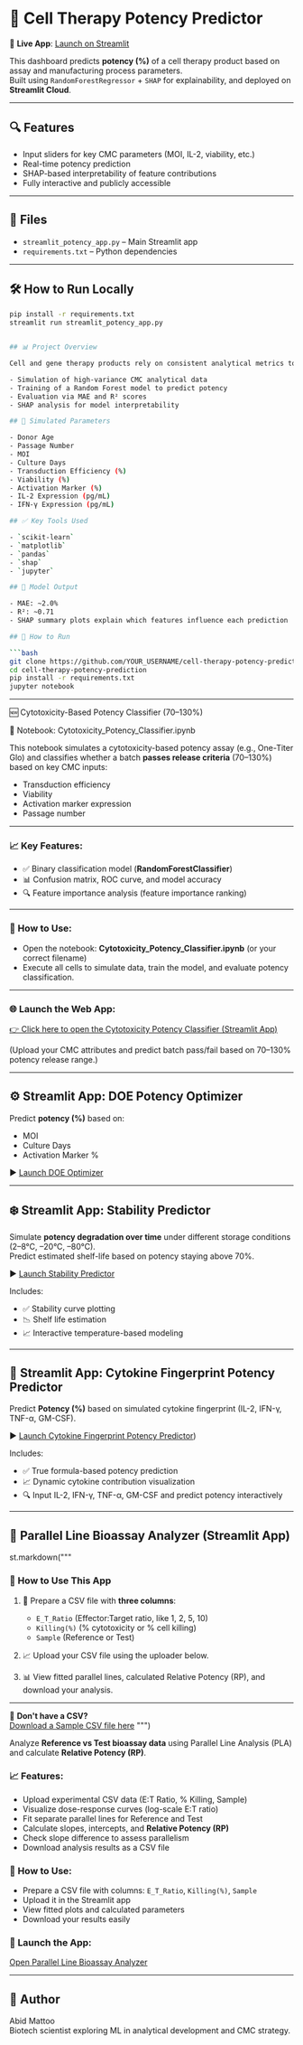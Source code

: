 # 🧬 Cell Therapy Potency Predictor

🚀 **Live App**: [Launch on Streamlit](https://cell-therapy-potency-prediction-cbb45woazyamu7wbrzw6uw.streamlit.app/)

This dashboard predicts **potency (%)** of a cell therapy product based on assay and manufacturing process parameters.  
Built using `RandomForestRegressor` + `SHAP` for explainability, and deployed on **Streamlit Cloud**.

---

## 🔍 Features

- Input sliders for key CMC parameters (MOI, IL-2, viability, etc.)
- Real-time potency prediction
- SHAP-based interpretability of feature contributions
- Fully interactive and publicly accessible

---

## 📁 Files

- `streamlit_potency_app.py` – Main Streamlit app
- `requirements.txt` – Python dependencies

---

## 🛠 How to Run Locally

```bash
pip install -r requirements.txt
streamlit run streamlit_potency_app.py


## 📊 Project Overview

Cell and gene therapy products rely on consistent analytical metrics to ensure therapeutic efficacy. This project demonstrates:

- Simulation of high-variance CMC analytical data
- Training of a Random Forest model to predict potency
- Evaluation via MAE and R² scores
- SHAP analysis for model interpretability

## 🔬 Simulated Parameters

- Donor Age
- Passage Number
- MOI
- Culture Days
- Transduction Efficiency (%)
- Viability (%)
- Activation Marker (%)
- IL-2 Expression (pg/mL)
- IFN-γ Expression (pg/mL)

## ✅ Key Tools Used

- `scikit-learn`
- `matplotlib`
- `pandas`
- `shap`
- `jupyter`

## 🧠 Model Output

- MAE: ~2.0%
- R²: ~0.71
- SHAP summary plots explain which features influence each prediction

## 📁 How to Run

```bash
git clone https://github.com/YOUR_USERNAME/cell-therapy-potency-prediction.git
cd cell-therapy-potency-prediction
pip install -r requirements.txt
jupyter notebook
```
---

🆕 Cytotoxicity-Based Potency Classifier (70–130%)

📄 Notebook: Cytotoxicity_Potency_Classifier.ipynb

This notebook simulates a cytotoxicity-based potency assay (e.g., One-Titer Glo) and classifies whether a batch **passes release criteria** (70–130%) based on key CMC inputs:

- Transduction efficiency
- Viability
- Activation marker expression
- Passage number

---

### 📈 Key Features:
- ✅ Binary classification model (**RandomForestClassifier**)
- 📊 Confusion matrix, ROC curve, and model accuracy
- 🔍 Feature importance analysis (feature importance ranking)

---

### 🚀 How to Use:
- Open the notebook: **Cytotoxicity_Potency_Classifier.ipynb** (or your correct filename)
- Execute all cells to simulate data, train the model, and evaluate potency classification.

---

### 🌐 Launch the Web App:
[👉 Click here to open the Cytotoxicity Potency Classifier (Streamlit App)](https://cytotoxicitypotencyclassifieripynb-hz9tt3cfnucrqcmzjf2nqu.streamlit.app/)

(Upload your CMC attributes and predict batch pass/fail based on 70–130% potency release range.)

---


## ⚙️ Streamlit App: DOE Potency Optimizer

Predict **potency (%)** based on:
- MOI
- Culture Days
- Activation Marker %

▶️ [Launch DOE Optimizer](https://cell-therapy-potency-prediction-7m3d9uyefc5zhaqwrby3ss.streamlit.app/)

---

## ❄️ Streamlit App: Stability Predictor

Simulate **potency degradation over time** under different storage conditions (2–8°C, –20°C, –80°C).  
Predict estimated shelf-life based on potency staying above 70%.

▶️ [Launch Stability Predictor](https://cell-therapy-potency-prediction-dfo2sylfcffjx9nbu6edd4.streamlit.app/)

Includes:
- ✅ Stability curve plotting
- 📉 Shelf life estimation
- 📈 Interactive temperature-based modeling

---

## 🧫 Streamlit App: Cytokine Fingerprint Potency Predictor

Predict **Potency (%)** based on simulated cytokine fingerprint (IL-2, IFN-γ, TNF-α, GM-CSF).

▶️ [Launch Cytokine Fingerprint Potency Predictor](https://cell-therapy-potency-prediction-g7vcej4k4lmvoqbqkde8vt.streamlit.app/))

Includes:
- ✅ True formula-based potency prediction
- 📈 Dynamic cytokine contribution visualization
- 🔍 Input IL-2, IFN-γ, TNF-α, GM-CSF and predict potency interactively
---

## 🧬 Parallel Line Bioassay Analyzer (Streamlit App)
st.markdown("""
### 🧪 How to Use This App

1. 📂 Prepare a CSV file with **three columns**:
   - `E_T_Ratio` (Effector:Target ratio, like 1, 2, 5, 10)
   - `Killing(%)` (% cytotoxicity or % cell killing)
   - `Sample` (Reference or Test)

2. 📈 Upload your CSV file using the uploader below.

3. 📊 View fitted parallel lines, calculated Relative Potency (RP), and download your analysis.

---

🔽 **Don't have a CSV?**  
[Download a Sample CSV file here](https://raw.githubusercontent.com/abidmattoo/cell-therapy-potency-prediction/main/sample_parallel_line_data.csv)
""")


Analyze **Reference vs Test bioassay data** using Parallel Line Analysis (PLA) and calculate **Relative Potency (RP)**.

### 📈 Features:
- Upload experimental CSV data (E:T Ratio, % Killing, Sample)
- Visualize dose-response curves (log-scale E:T ratio)
- Fit separate parallel lines for Reference and Test
- Calculate slopes, intercepts, and **Relative Potency (RP)**
- Check slope difference to assess parallelism
- Download analysis results as a CSV file

### 📂 How to Use:
- Prepare a CSV file with columns: `E_T_Ratio`, `Killing(%)`, `Sample`
- Upload it in the Streamlit app
- View fitted plots and calculated parameters
- Download your results easily

### 🚀 Launch the App:
[Open Parallel Line Bioassay Analyzer](https://cell-therapy-potency-app-eavqd49wfhzjw9euxnw2n5.streamlit.app/)

---


## 👤 Author

Abid Mattoo  
Biotech scientist exploring ML in analytical development and CMC strategy.
